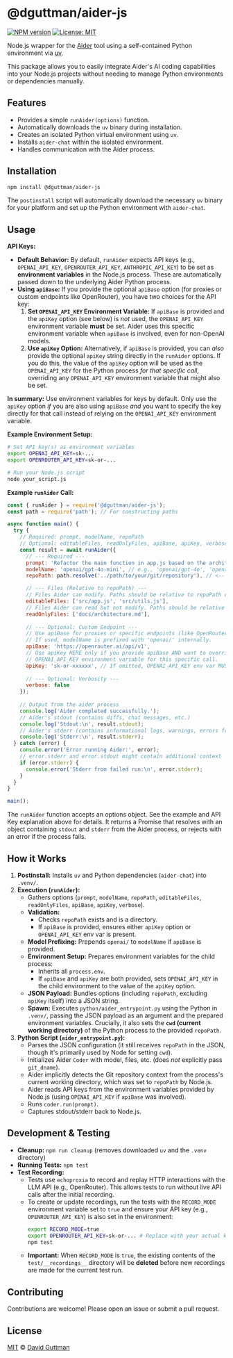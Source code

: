 # @dguttman/aider-js

[![NPM version](https://img.shields.io/npm/v/@dguttman/aider-js.svg)](https://www.npmjs.com/package/@dguttman/aider-js) 
[![License: MIT](https://img.shields.io/badge/License-MIT-yellow.svg)](https://opensource.org/licenses/MIT)

Node.js wrapper for the [Aider](https://github.com/Aider-AI/aider) tool using a self-contained Python environment via [uv](https://github.com/astral-sh/uv).

This package allows you to easily integrate Aider's AI coding capabilities into your Node.js projects without needing to manage Python environments or dependencies manually.

## Features

*   Provides a simple `runAider(options)` function.
*   Automatically downloads the `uv` binary during installation.
*   Creates an isolated Python virtual environment using `uv`.
*   Installs `aider-chat` within the isolated environment.
*   Handles communication with the Aider process.

## Installation

```bash
npm install @dguttman/aider-js
```

The `postinstall` script will automatically download the necessary `uv` binary for your platform and set up the Python environment with `aider-chat`.

## Usage

**API Keys:**

*   **Default Behavior:** By default, `runAider` expects API keys (e.g., `OPENAI_API_KEY`, `OPENROUTER_API_KEY`, `ANTHROPIC_API_KEY`) to be set as **environment variables** in the Node.js process. These are automatically passed down to the underlying Aider Python process.
*   **Using `apiBase`:** If you provide the optional `apiBase` option (for proxies or custom endpoints like OpenRouter), you have two choices for the API key:
    1.  **Set `OPENAI_API_KEY` Environment Variable:** If `apiBase` is provided and the `apiKey` option (see below) is *not* used, the `OPENAI_API_KEY` environment variable **must** be set. Aider uses this specific environment variable when `apiBase` is involved, even for non-OpenAI models.
    2.  **Use `apiKey` Option:** Alternatively, if `apiBase` is provided, you can *also* provide the optional `apiKey` string directly in the `runAider` options. If you do this, the value of the `apiKey` option will be used as the `OPENAI_API_KEY` for the Python process *for that specific call*, overriding any `OPENAI_API_KEY` environment variable that might also be set.

**In summary:** Use environment variables for keys by default. Only use the `apiKey` option *if* you are also using `apiBase` *and* you want to specify the key directly for that call instead of relying on the `OPENAI_API_KEY` environment variable.

**Example Environment Setup:**
```bash
# Set API key(s) as environment variables
export OPENAI_API_KEY=sk-...
export OPENROUTER_API_KEY=sk-or-...

# Run your Node.js script
node your_script.js
```

**Example `runAider` Call:**
```javascript
const { runAider } = require('@dguttman/aider-js');
const path = require('path'); // For constructing paths

async function main() {
  try {
    // Required: prompt, modelName, repoPath
    // Optional: editableFiles, readOnlyFiles, apiBase, apiKey, verbose
    const result = await runAider({
      // --- Required --- 
      prompt: 'Refactor the main function in app.js based on the architecture doc.',
      modelName: 'openai/gpt-4o-mini', // e.g., 'openai/gpt-4o', 'openai/gpt-4o-mini', 'anthropic/claude-3-opus-20240229'
      repoPath: path.resolve('../path/to/your/git/repository'), // <-- NEW: Path to the Git repository Aider should work in.

      // --- Files (Relative to repoPath) ---
      // Files Aider can modify. Paths should be relative to repoPath or absolute.
      editableFiles: ['src/app.js', 'src/utils.js'], 
      // Files Aider can read but not modify. Paths should be relative to repoPath or absolute.
      readOnlyFiles: ['docs/architecture.md'], 
      
      // --- Optional: Custom Endpoint --- 
      // Use apiBase for proxies or specific endpoints (like OpenRouter)
      // If used, modelName is prefixed with 'openai/' internally.
      apiBase: 'https://openrouter.ai/api/v1', 
      // Use apiKey HERE only if you provide apiBase AND want to override the 
      // OPENAI_API_KEY environment variable for this specific call.
      apiKey: 'sk-or-xxxxxx', // If omitted, OPENAI_API_KEY env var MUST be set when apiBase is used.
      
      // --- Optional: Verbosity ---
      verbose: false 
    });
    
    // Output from the aider process
    console.log('Aider completed successfully.');
    // Aider's stdout (contains diffs, chat messages, etc.)
    console.log('Stdout:\n', result.stdout); 
    // Aider's stderr (contains informational logs, warnings, errors from Python)
    console.log('Stderr:\n', result.stderr); 
  } catch (error) {
    console.error('Error running Aider:', error);
    // error.stderr and error.stdout might contain additional context
    if (error.stderr) {
      console.error('Stderr from failed run:\n', error.stderr);
    }
  }
}

main();
```

The `runAider` function accepts an options object. See the example and API Key explanation above for details. It returns a Promise that resolves with an object containing `stdout` and `stderr` from the Aider process, or rejects with an error if the process fails.

## How it Works

1.  **Postinstall:** Installs `uv` and Python dependencies (`aider-chat`) into `.venv/`.
2.  **Execution (`runAider`):**
    *   Gathers options (`prompt`, `modelName`, `repoPath`, `editableFiles`, `readOnlyFiles`, `apiBase`, `apiKey`, `verbose`).
    *   **Validation:** 
        *   Checks `repoPath` exists and is a directory.
        *   If `apiBase` is provided, ensures either `apiKey` option or `OPENAI_API_KEY` env var is present.
    *   **Model Prefixing:** Prepends `openai/` to `modelName` if `apiBase` is provided.
    *   **Environment Setup:** Prepares environment variables for the child process:
        *   Inherits all `process.env`.
        *   If `apiBase` and `apiKey` are both provided, sets `OPENAI_API_KEY` in the child environment to the value of the `apiKey` option.
    *   **JSON Payload:** Bundles options (including `repoPath`, excluding `apiKey` itself) into a JSON string.
    *   **Spawn:** Executes `python/aider_entrypoint.py` using the Python in `.venv/`, passing the JSON payload as an argument and the prepared environment variables. Crucially, it also sets the **`cwd` (current working directory)** of the Python process to the provided `repoPath`.
3.  **Python Script (`aider_entrypoint.py`):**
    *   Parses the JSON configuration (it still receives `repoPath` in the JSON, though it's primarily used by Node for setting `cwd`).
    *   Initializes Aider `Coder` with model, files, etc. (does *not* explicitly pass `git_dname`).
    *   Aider implicitly detects the Git repository context from the process's current working directory, which was set to `repoPath` by Node.js.
    *   Aider reads API keys from the environment variables provided by Node.js (using `OPENAI_API_KEY` if `apiBase` was involved).
    *   Runs `coder.run(prompt)`.
    *   Captures stdout/stderr back to Node.js.

## Development & Testing

*   **Cleanup:** `npm run cleanup` (removes downloaded `uv` and the `.venv` directory)
*   **Running Tests:** `npm test`
*   **Test Recording:**
    *   Tests use `echoproxia` to record and replay HTTP interactions with the LLM API (e.g., OpenRouter). This allows tests to run without live API calls after the initial recording.
    *   To create or update recordings, run the tests with the `RECORD_MODE` environment variable set to `true` and ensure your API key (e.g., `OPENROUTER_API_KEY`) is also set in the environment:
        ```bash
        export RECORD_MODE=true
        export OPENROUTER_API_KEY=sk-or-... # Replace with your actual key
        npm test
        ```
    *   **Important:** When `RECORD_MODE` is `true`, the existing contents of the `test/__recordings__` directory will be **deleted** before new recordings are made for the current test run.

## Contributing

Contributions are welcome! Please open an issue or submit a pull request.

## License

[MIT](LICENSE) © [David Guttman](http://davidguttman.com/) 